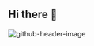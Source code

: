 ## Hi there 👋
![github-header-image](https://github.com/user-attachments/assets/f5c9e393-4f12-4559-bed7-6bd022c4f9c4)

<!--
**arfan-ivan/arfan-ivan** is a ✨ _special_ ✨ repository because its `README.md` (this file) appears on your GitHub profile.

Here are some ideas to get you started:

- 🔭 I’m currently working on ...
- 🌱 I’m currently learning ...
- 👯 I’m looking to collaborate on ...
- 🤔 I’m looking for help with ...
- 💬 Ask me about ...
- 📫 How to reach me: ...
- 😄 Pronouns: ...
- ⚡ Fun fact: ...
-->
